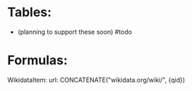 # Tables:
- (planning to support these soon) #todo

# Formulas:
WikidataItem:
  url:
    CONCATENATE("wikidata.org/wiki/", {qid})
